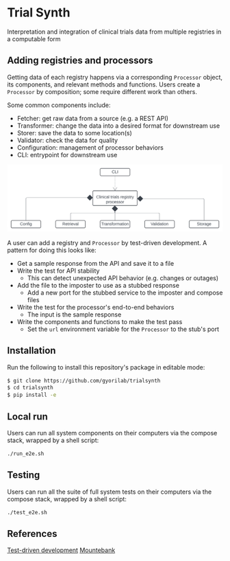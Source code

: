 # Trial Synth

Interpretation and integration of clinical trials data from multiple registries in a computable form

## Adding registries and processors

Getting data of each registry happens via a corresponding `Processor` object, its components, and relevant methods and functions.
Users create a `Processor` by composition; some require different work than others.

Some common components include:

- Fetcher: get raw data from a source (e.g. a REST API)
- Transformer: change the data into a desired format for downstream use
- Storer: save the data to some location(s)
- Validator: check the data for quality
- Configuration: management of processor behaviors
- CLI: entrypoint for downstream use

![Processor with common components](./composition.svg)

A user can add a registry and `Processor` by test-driven development. A pattern for doing this looks like:

- Get a sample response from the API and save it to a file
- Write the test for API stability
  - This can detect unexpected API behavior (e.g. changes or outages)
- Add the file to the imposter to use as a stubbed response
  - Add a new port for the stubbed service to the imposter and compose files
- Write the test for the processor's end-to-end behaviors
  - The input is the sample response
- Write the components and functions to make the test pass
  - Set the `url` environment variable for the `Processor` to the stub's port

## Installation

Run the following to install this repository's package in editable mode:

```bash
$ git clone https://github.com/gyorilab/trialsynth
$ cd trialsynth
$ pip install -e
```

## Local run

Users can run all system components on their computers via the compose stack, wrapped by a shell script:

```bash
./run_e2e.sh
```

## Testing

Users can run all the suite of full system tests on their computers via the compose stack, wrapped by a shell script:

```bash
./test_e2e.sh
```

## References

[Test-driven development](https://tidyfirst.substack.com/p/canon-tdd)
[Mountebank](https://www.mbtest.org/)

